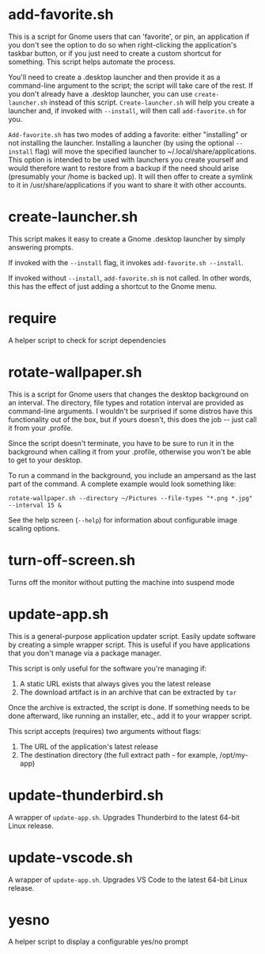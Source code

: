# add-favorite.sh

This is a script for Gnome users that can 'favorite', or pin, an application if you don't see the option to do so when right-clicking the application's taskbar button, or if you just need to create a custom shortcut for something.  This script helps automate the process.

You'll need to create a .desktop launcher and then provide it as a command-line argument to the script; the script will take care of the rest.  If you don't already have a .desktop launcher, you can use `create-launcher.sh` instead of this script.  `Create-launcher.sh` will help you create a launcher and, if invoked with `--install`, will then call `add-favorite.sh` for you.

`Add-favorite.sh` has two modes of adding a favorite:  either "installing" or not installing the launcher.  Installing a launcher (by using the optional `--install` flag) will move the specified launcher to ~/.local/share/applications.  This option is intended to be used with launchers you create yourself and would therefore want to restore from a backup if the need should arise (presumably your /home is backed up).  It will then offer to create a symlink to it in /usr/share/applications if you want to share it with other accounts.


# create-launcher.sh

This script makes it easy to create a Gnome .desktop launcher by simply answering prompts.

If invoked with the `--install` flag, it invokes `add-favorite.sh --install`.

If invoked without `--install`, `add-favorite.sh` is not called.  In other words, this has the effect of just adding a shortcut to the Gnome menu.


# require

A helper script to check for script dependencies


# rotate-wallpaper.sh

This is a script for Gnome users that changes the desktop background on an interval.  The directory, file types and rotation interval are provided as command-line arguments.  I wouldn't be surprised if some distros have this functionality out of the box, but if yours doesn't, this does the job -- just call it from your .profile.

Since the script doesn't terminate, you have to be sure to run it in the background when calling it from your .profile, otherwise you won't be able to get to your desktop.

To run a command in the background, you include an ampersand as the last part of the command.  A complete example would look something like:

```shell
rotate-wallpaper.sh --directory ~/Pictures --file-types "*.png *.jpg" --interval 15 &
```

See the help screen (`--help`) for information about configurable image scaling options.


# turn-off-screen.sh

Turns off the monitor without putting the machine into suspend mode


# update-app.sh

This is a general-purpose application updater script.  Easily update software by creating a simple wrapper script.  This is useful if you have applications that you don't manage via a package manager.

This script is only useful for the software you're managing if:

1.  A static URL exists that always gives you the latest release
2.  The download artifact is in an archive that can be extracted by `tar`

Once the archive is extracted, the script is done.  If something needs to be done afterward, like running an installer, etc., add it to your wrapper script.

This script accepts (requires) two arguments without flags:

1.  The URL of the application's latest release
2.  The destination directory (the full extract path - for example, /opt/my-app)


# update-thunderbird.sh

A wrapper of `update-app.sh`.  Upgrades Thunderbird to the latest 64-bit Linux release.


# update-vscode.sh

A wrapper of `update-app.sh`.  Upgrades VS Code to the latest 64-bit Linux release.


# yesno

A helper script to display a configurable yes/no prompt
